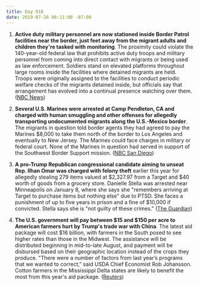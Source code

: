 ```yaml
---
title: Day 918
date: 2019-07-26 06:11:00 -07:00
---
```


1. **Active duty military personnel are now stationed inside Border Patrol facilities near the border, just feet away from the migrant adults and children they're tasked with monitoring**. The proximity could violate the 140-year-old federal law that prohibits active duty troops and military personnel from coming into direct contact with migrants or being used as law enforcement. Soldiers stand on elevated platforms throughout large rooms inside the facilities where detained migrants are held. Troops were originally assigned to the facilities to conduct periodic welfare checks of the migrants detained inside, but officials say that arrangement has evolved into a continual presence watching over them. ([NBC News](https://www.nbcnews.com/politics/immigration/active-duty-u-s-troops-are-now-just-feet-away-n1034416))

2. **Several U.S. Marines were arrested at Camp Pendleton, CA and charged with human smuggling and other offenses for allegedly transporting undocumented migrants along the U.S.-Mexico border**. The migrants in question told border agents they had agreed to pay the Marines $8,000 to take them north of the border to Los Angeles and eventually to New Jersey. The Marines could face charges in military or federal court. None of the Marines in question had served in support of the Southwest Border Support mission. ([NBC San Diego](https://www.nbcsandiego.com/news/local/Mass-Arrests-Marines-Camp-Pendleton-San-Diego-513200381.html))

3. **A pro-Trump Republican congressional candidate aiming to unseat Rep. Ilhan Omar was charged with felony theft** earlier this year for allegedly stealing 279 items valued at $2,327.97 from a Target and $40 worth of goods from a grocery store. Danielle Stella was arrested near Minneapolis on January 8, where she says she "remembers arriving at Target to purchase items but nothing else" due to PTSD. She faces a punishment of up to five years in prison and a fine of $10,000 if convicted. Stella says she is "not guilty of these crimes." ([The Guardian](https://www.theguardian.com/us-news/2019/jul/25/danielle-stella-republican-ilhan-omar-charged-felony-qanon-trump))

4. **The U.S. government will pay between $15 and $150 per acre to American farmers hurt by Trump's trade war with China**. The latest aid package will cost $16 billion, with farmers in the South posed to see higher rates than those in the Midwest. The assistance will be distributed beginning in mid-to-late August, and payment will be disbursed based on their geographic location instead of the crops they produce. "There were a number of factors from last year’s programs that we wanted to correct," said USDA Chief Economist Rob Johansson. Cotton farmers in the Mississippi Delta states are likely to benefit the most from this year's aid package. ([Reuters](https://www.reuters.com/article/us-usa-trade-china-idUSKCN1UK2M7))
